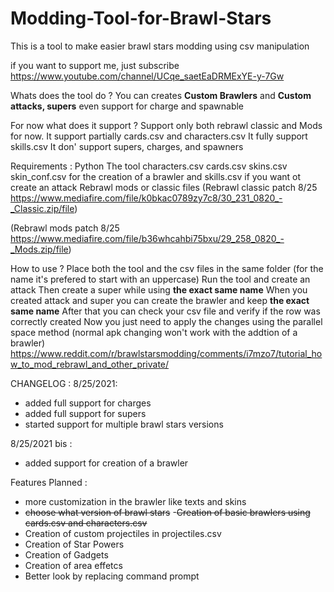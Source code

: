 # Modding-Tool-for-Brawl-Stars
This is a tool to make easier brawl stars modding using csv manipulation

if you want to support me, just subscribe
https://www.youtube.com/channel/UCqe_saetEaDRMExYE-y-7Gw

Whats does the tool do ?
You can creates **Custom Brawlers** and **Custom attacks, supers** even support for charge and spawnable

For now what does it support ?
Support only both rebrawl classic and Mods for now.
It support partially cards.csv and characters.csv
It fully support skills.csv
It don' support supers, charges, and spawners


Requirements :
Python
The tool
characters.csv cards.csv skins.csv skin_conf.csv for the creation of a brawler and skills.csv if you want ot create an attack
Rebrawl mods or classic files
(Rebrawl classic patch 8/25 https://www.mediafire.com/file/k0bkac0789zy7c8/30_231_0820_-_Classic.zip/file)

(Rebrawl mods patch 8/25 https://www.mediafire.com/file/b36whcahbi75bxu/29_258_0820_-_Mods.zip/file) 

How to use ?
Place both the tool and the csv files in the same folder
(for the name it's prefered to start with an uppercase)
Run the tool and create an attack
Then create a super while using **the exact same name**
When you created attack and super you can create the brawler and keep **the exact same name**
After that you can check your csv file and verify if the row was correctly created
Now you just need to apply the changes using the parallel space method (normal apk changing won't work with the addtion of a brawler)
https://www.reddit.com/r/brawlstarsmodding/comments/i7mzo7/tutorial_how_to_mod_rebrawl_and_other_private/

CHANGELOG :
8/25/2021:
- added full support for charges
- added full support for supers
- started support for multiple brawl stars versions

8/25/2021 bis :
- added support for creation of a brawler



Features Planned :
- more customization in the brawler like texts and skins
- ~~choose what version of brawl stars~~
-~~Creation of basic brawlers using cards.csv and characters.csv~~
- Creation of custom projectiles in projectiles.csv
- Creation of Star Powers
- Creation of Gadgets
- Creation of area effetcs
- Better look by replacing command prompt
